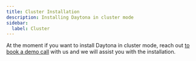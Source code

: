 ```yaml
---
title: Cluster Installation
description: Installing Daytona in cluster mode
sidebar:
  label: Cluster
---
```

At the moment if you want to install Daytona in cluster mode, reach out [to book a demo call](https://daytona.zapier.app/) with us and we will assist you with the installation.
